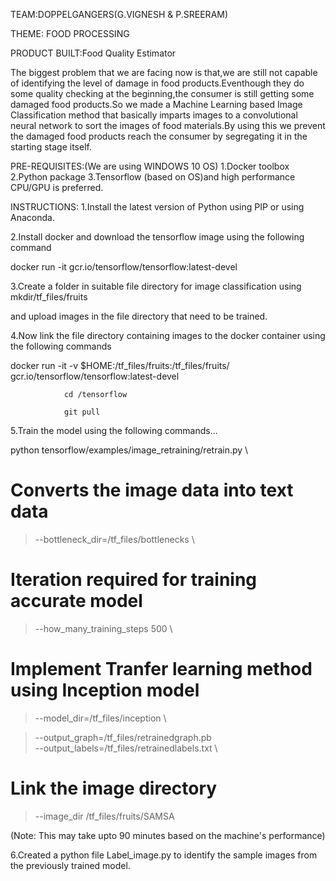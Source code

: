 TEAM:DOPPELGANGERS(G.VIGNESH & P.SREERAM)

THEME: FOOD PROCESSING

PRODUCT BUILT:Food Quality Estimator

The biggest problem that we are facing now is that,we are still not capable of identifying the level of damage in food products.Eventhough they do some quality checking at the beginning,the consumer is still getting some damaged food products.So we made a Machine Learning based Image Classification method that basically imparts images to a convolutional neural network to sort the images of food materials.By using this we prevent the damaged food products reach the consumer by segregating it in the starting stage itself.
 


PRE-REQUISITES:(We are using WINDOWS 10 OS)
1.Docker toolbox
2.Python package
3.Tensorflow (based on OS)and high performance CPU/GPU is preferred.

INSTRUCTIONS:
1.Install the latest version of Python using PIP or using     Anaconda.

2.Install docker and download the tensorflow image using the following command

docker run -it gcr.io/tensorflow/tensorflow:latest-devel
 
3.Create a folder in suitable file directory for image classification using 
			mkdir/tf_files/fruits

and upload images in the file directory that need to be trained.

4.Now link the file directory containing images to the docker container using the following commands

docker run -it -v $HOME:/tf_files/fruits:/tf_files/fruits/ gcr.io/tensorflow/tensorflow:latest-devel

				cd /tensorflow

				git pull


5.Train the model using the following commands...

python tensorflow/examples/image_retraining/retrain.py \
# Converts the image data into text data 
> --bottleneck_dir=/tf_files/bottlenecks \

# Iteration required for training accurate model
> --how_many_training_steps 500 \

# Implement Tranfer learning method using Inception model
> --model_dir=/tf_files/inception \

> --output_graph=/tf_files/retrainedgraph.pb \
> --output_labels=/tf_files/retrainedlabels.txt \

# Link the image directory
> --image_dir /tf_files/fruits/SAMSA

(Note: This may take upto 90 minutes based on the machine's performance)

6.Created a python file Label_image.py to identify the sample images from the previously trained model.




